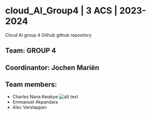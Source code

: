 # cloud_AI_Group4 | 3 ACS | 2023-2024

Cloud AI group 4 Github github repository

## Team: GROUP 4

## Coordinantor: Jochen Mariën

## Team members:

- Charles Nana Kwakye
  ![alt text](https://github.com/charleskwakye/cloud_AI_Group4/blob/main/files/charles.jpeg?raw=true)
- Emmanuel Akpandara
- Alec Verstappen

